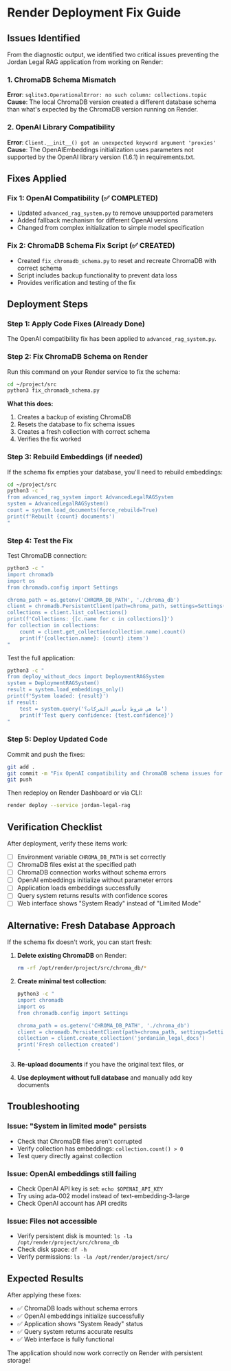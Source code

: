 # Render Deployment Fix Guide

## Issues Identified

From the diagnostic output, we identified two critical issues preventing the Jordan Legal RAG application from working on Render:

### 1. ChromaDB Schema Mismatch
**Error**: `sqlite3.OperationalError: no such column: collections.topic`
**Cause**: The local ChromaDB version created a different database schema than what's expected by the ChromaDB version running on Render.

### 2. OpenAI Library Compatibility  
**Error**: `Client.__init__() got an unexpected keyword argument 'proxies'`
**Cause**: The OpenAIEmbeddings initialization uses parameters not supported by the OpenAI library version (1.6.1) in requirements.txt.

## Fixes Applied

### Fix 1: OpenAI Compatibility (✅ COMPLETED)
- Updated `advanced_rag_system.py` to remove unsupported parameters
- Added fallback mechanism for different OpenAI versions
- Changed from complex initialization to simple model specification

### Fix 2: ChromaDB Schema Fix Script (✅ CREATED)
- Created `fix_chromadb_schema.py` to reset and recreate ChromaDB with correct schema
- Script includes backup functionality to prevent data loss
- Provides verification and testing of the fix

## Deployment Steps

### Step 1: Apply Code Fixes (Already Done)
The OpenAI compatibility fix has been applied to `advanced_rag_system.py`.

### Step 2: Fix ChromaDB Schema on Render

Run this command on your Render service to fix the schema:

```bash
cd ~/project/src
python3 fix_chromadb_schema.py
```

**What this does:**
1. Creates a backup of existing ChromaDB
2. Resets the database to fix schema issues  
3. Creates a fresh collection with correct schema
4. Verifies the fix worked

### Step 3: Rebuild Embeddings (if needed)

If the schema fix empties your database, you'll need to rebuild embeddings:

```bash
cd ~/project/src
python3 -c "
from advanced_rag_system import AdvancedLegalRAGSystem
system = AdvancedLegalRAGSystem()
count = system.load_documents(force_rebuild=True)
print(f'Rebuilt {count} documents')
"
```

### Step 4: Test the Fix

Test ChromaDB connection:
```bash
python3 -c "
import chromadb
import os
from chromadb.config import Settings

chroma_path = os.getenv('CHROMA_DB_PATH', './chroma_db')
client = chromadb.PersistentClient(path=chroma_path, settings=Settings(allow_reset=True))
collections = client.list_collections()
print(f'Collections: {[c.name for c in collections]}')
for collection in collections:
    count = client.get_collection(collection.name).count()
    print(f'{collection.name}: {count} items')
"
```

Test the full application:
```bash
python3 -c "
from deploy_without_docs import DeploymentRAGSystem
system = DeploymentRAGSystem()
result = system.load_embeddings_only()
print(f'System loaded: {result}')
if result:
    test = system.query('ما هي شروط تأسيس الشركات؟')
    print(f'Test query confidence: {test.confidence}')
"
```

### Step 5: Deploy Updated Code

Commit and push the fixes:
```bash
git add .
git commit -m "Fix OpenAI compatibility and ChromaDB schema issues for Render deployment"
git push
```

Then redeploy on Render Dashboard or via CLI:
```bash
render deploy --service jordan-legal-rag
```

## Verification Checklist

After deployment, verify these items work:

- [ ] Environment variable `CHROMA_DB_PATH` is set correctly
- [ ] ChromaDB files exist at the specified path
- [ ] ChromaDB connection works without schema errors
- [ ] OpenAI embeddings initialize without parameter errors
- [ ] Application loads embeddings successfully
- [ ] Query system returns results with confidence scores
- [ ] Web interface shows "System Ready" instead of "Limited Mode"

## Alternative: Fresh Database Approach

If the schema fix doesn't work, you can start fresh:

1. **Delete existing ChromaDB** on Render:
   ```bash
   rm -rf /opt/render/project/src/chroma_db/*
   ```

2. **Create minimal test collection**:
   ```bash
   python3 -c "
   import chromadb
   import os
   from chromadb.config import Settings
   
   chroma_path = os.getenv('CHROMA_DB_PATH', './chroma_db')
   client = chromadb.PersistentClient(path=chroma_path, settings=Settings(allow_reset=True))
   collection = client.create_collection('jordanian_legal_docs')
   print('Fresh collection created')
   "
   ```

3. **Re-upload documents** if you have the original text files, or
4. **Use deployment without full database** and manually add key documents

## Troubleshooting

### Issue: "System in limited mode" persists
- Check that ChromaDB files aren't corrupted
- Verify collection has embeddings: `collection.count() > 0`
- Test query directly against collection

### Issue: OpenAI embeddings still failing
- Check OpenAI API key is set: `echo $OPENAI_API_KEY`  
- Try using ada-002 model instead of text-embedding-3-large
- Check OpenAI account has API credits

### Issue: Files not accessible
- Verify persistent disk is mounted: `ls -la /opt/render/project/src/chroma_db`
- Check disk space: `df -h`
- Verify permissions: `ls -la /opt/render/project/src/`

## Expected Results

After applying these fixes:
- ✅ ChromaDB loads without schema errors
- ✅ OpenAI embeddings initialize successfully  
- ✅ Application shows "System Ready" status
- ✅ Query system returns accurate results
- ✅ Web interface is fully functional

The application should now work correctly on Render with persistent storage! 